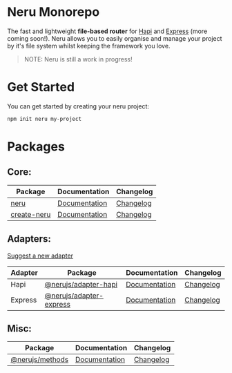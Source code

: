 # Neru Monorepo

The fast and lightweight **file-based router** for [Hapi](https://github.com/hapijs/hapi) and [Express](https://github.com/expressjs/express) (more coming soon!). Neru allows you to easily organise and manage your project by it's file system whilst keeping the framework you love.

> NOTE: Neru is still a work in progress!

# Get Started

You can get started by creating your neru project:

```bash
npm init neru my-project
```

# Packages

## Core:

| Package                                       | Documentation                                    | Changelog                                                                   |
|-----------------------------------------------|--------------------------------------------------|-----------------------------------------------------------------------------|
| [neru](packages/neru)                         | [Documentation](https://neru.dev)                | [Changelog](packages/neru/CHANGELOG.md)                                     |
| [create-neru](packages/create-neru)           | [Documentation](packages/create-neru/README.md)  | [Changelog](packages/create-neru/CHANGELOG.md)                              |

## Adapters:

[Suggest a new adapter](https://github.com/ghostdevv/neru/issues/new)

| Adapter | Package                                             | Documentation                                               | Changelog                                          |
|---------|-----------------------------------------------------|-------------------------------------------------------------|----------------------------------------------------|
| Hapi    | [@nerujs/adapter-hapi](packages/adapter-hapi)       | [Documentation](https://www.neru.dev/adapters/hapi.html)    | [Changelog](packages/adapter-hapi/CHANGELOG.md)    |
| Express | [@nerujs/adapter-express](packages/adapter-express) | [Documentation](https://www.neru.dev/adapters/express.html) | [Changelog](packages/adapter-express/CHANGELOG.md) |

## Misc:

| Package                                       | Documentation                                    | Changelog                                       |
|-----------------------------------------------|--------------------------------------------------|-------------------------------------------------|
| [@nerujs/methods](packages/methods)           | [Documentation](packages/methods/README.md)      | [Changelog](packages/methods/CHANGELOG.md)      |
